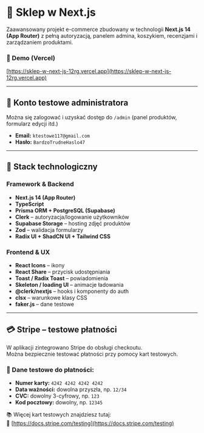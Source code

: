 # 🛒 Sklep w Next.js

Zaawansowany projekt e-commerce zbudowany w technologii **Next.js 14 (App Router)** z pełną autoryzacją, panelem admina, koszykiem, recenzjami i zarządzaniem produktami.

### 🔗 Demo (Vercel)
[https://sklep-w-next-js-12rg.vercel.app](https://sklep-w-next-js-12rg.vercel.app)

---

## 🔐 Konto testowe administratora

Można się zalogować i uzyskać dostęp do `/admin` (panel produktów, formularz edycji itd.)

- **Email:** `ktestowe117@gmail.com`
- **Hasło:** `BardzoTrudneHaslo47`

---

## 🧰 Stack technologiczny

### Framework & Backend
- **Next.js 14 (App Router)**
- **TypeScript**
- **Prisma ORM + PostgreSQL (Supabase)**
- **Clerk** – autoryzacja/logowanie użytkowników
- **Supabase Storage** – hosting zdjęć produktów
- **Zod** – walidacja formularzy
- **Radix UI + ShadCN UI + Tailwind CSS**

### Frontend & UX
- **React Icons** – ikony
- **React Share** – przycisk udostępniania
- **Toast / Radix Toast** – powiadomienia
- **Skeleton / loading UI** – animacje ładowania
- **@clerk/nextjs** – hooks i komponenty do auth
- **clsx** – warunkowe klasy CSS
- **faker.js** – dane testowe

---

## 💳 Stripe – testowe płatności

W aplikacji zintegrowano Stripe do obsługi checkoutu.  
Można bezpiecznie testować płatności przy pomocy kart testowych.

### 🔐 Dane testowe do płatności:
- **Numer karty:** `4242 4242 4242 4242`
- **Data ważności:** dowolna przyszła, np. `12/34`
- **CVC:** dowolny 3-cyfrowy, np. `123`
- **Kod pocztowy:** dowolny, np. `12345`

📚 Więcej kart testowych znajdziesz tutaj:  
🔗 [https://docs.stripe.com/testing](https://docs.stripe.com/testing)
